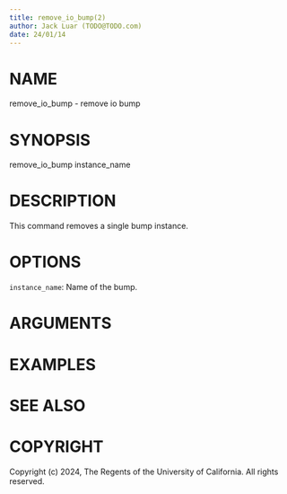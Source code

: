 ```yaml
---
title: remove_io_bump(2)
author: Jack Luar (TODO@TODO.com)
date: 24/01/14
---
```


# NAME

remove_io_bump - remove io bump

# SYNOPSIS

remove_io_bump 
    instance_name


# DESCRIPTION

This command removes a single bump instance.

# OPTIONS

`instance_name`:  Name of the bump.

# ARGUMENTS

# EXAMPLES

# SEE ALSO

# COPYRIGHT

Copyright (c) 2024, The Regents of the University of California. All rights reserved.
